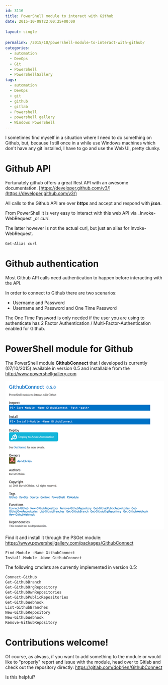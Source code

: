```yaml
---
id: 3116
title: PowerShell module to interact with Github
date: 2015-10-08T22:00:25+00:00

layout: single

permalink: /2015/10/powershell-module-to-interact-with-github/
categories:
  - automation
  - DevOps
  - Git
  - PowerShell
  - PowerShellGallery
tags:
  - automation
  - DevOps
  - git
  - github
  - gitlab
  - Powershell
  - powershell gallery
  - Windows PowerShell
---
```

I sometimes find myself in a situation where I need to do something on Github, but, because I still once in a while use Windows machines which don't have any git installed, I have to go and use the Web UI, pretty clunky.

# Github API

Fortunately github offers a great Rest API with an awesome documentation. [https://developer.github.com/v3/](https://developer.github.com/v3/)

All calls to the Github API are over _**https**_ and accept and respond with _**json**_.

From PowerShell it is very easy to interact with this web API via _Invoke-WebRequest _or _curl_.

The latter however is not the actual curl, but just an alias for Invoke-WebRequest.

`Get-Alias curl`

# Github authentication

Most Github API calls need authentication to happen before interacting with the API.

In order to connect to Github there are two scenarios:

* Username and Password
* Username and Password and One Time Password

The One Time Password is only needed if the user you are using to authenticate has 2 Factor Authentication / Multi-Factor-Authentication enabled for Github.

# PowerShell module for Github

The PowerShell module **GithubConnect** that I developed is currently (07/10/2015) available in version 0.5 and installable from the <http://www.powershellgallery.com>

![image](/media/2015/10/2015-10-07_23-50-06.png)

Find it and install it through the PSGet module: <https://www.powershellgallery.com/packages/GithubConnect>

```
Find-Module -Name GithubConnect
Install-Module -Name GithubConnect
```

The following cmdlets are currently implemented in version 0.5:

```
Connect-Github
Get-GithubBranch
Get-GithubOrgRepository
Get-GithubOwnRepositories
Get-GithubPublicRepositories
Get-GithubWebhook
List-GithubBranches
New-GithubRepository
New-GithubWebhook
Remove-GithubRepository
```

# Contributions welcome!

Of course, as always, if you want to add something to the module or would like to "properly" report and issue with the module, head over to Gitlab and check out the repository directly: <https://gitlab.com/dobrien/GithubConnect>

Is this helpful?


